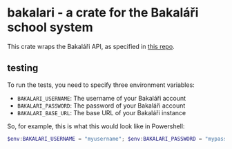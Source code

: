 # bakalari - a crate for the Bakaláři school system

This crate wraps the Bakaláři API, as specified in [this repo](https://github.com/bakalari-api/bakalari-api-v3).

## testing

To run the tests, you need to specify three environment variables:

- `BAKALARI_USERNAME`: The username of your Bakaláři account
- `BAKALARI_PASSWORD`: The password of your Bakaláři account
- `BAKALARI_BASE_URL`: The base URL of your Bakaláři instance

So, for example, this is what this would look like in Powershell:
```powershell
$env:BAKALARI_USERNAME = "myusername"; $env:BAKALARI_PASSWORD = "mypassword"; $env:BAKALARI_BASE_URL = "https://bakalari.school.tld";
```
